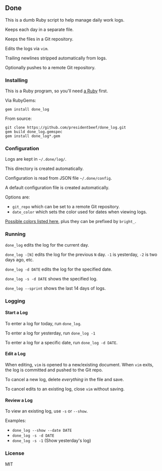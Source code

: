 ## Done

This is a dumb Ruby script to help manage daily work logs.

Keeps each day in a separate file.

Keeps the files in a Git repository.

Edits the logs via `vim`.

Trailing newlines stripped automatically from logs.

Optionally pushes to a remote Git repository.

### Installing

This is a Ruby program, so you'll need [a Ruby](https://www.ruby-lang.org/) first.

Via RubyGems:

    gem install done_log

From source:

    git clone https://github.com/presidentbeef/done_log.git
    gem build done_log.gemspec
    gem install done_log*.gem

### Configuration 

Logs are kept in `~/.done/log/`.

This directory is created automatically.

Configuration is read from JSON file `~/.done/config`.

A default configuration file is created automatically.

Options are:

* `git_repo` which can be set to a remote Git repository.
* `date_color` which sets the color used for dates when viewing logs.

[Possible colors listed here](https://github.com/presidentbeef/done_log/blob/master/lib/done_log/ansi_colors.rb#L4-L12),
plus they can be prefixed by `bright_`.

### Running

`done_log` edits the log for the current day.

`done_log -[N]` edits the log for the previous `N` day. `-1` is yesterday, `-2` is two days ago, etc.

`done_log -d DATE` edits the log for the specified date.

`done_log -s -d DATE` shows the specified log.

`done_log --sprint` shows the last 14 days of logs.

### Logging

#### Start a Log

To enter a log for today, run `done_log`.

To enter a log for yesterday, run `done_log -1`

To enter a log for a specific date, run `done_log -d DATE`.

#### Edit a Log

When editing, `vim` is opened to a new/existing document. When `vim` exits, the log is committed and pushed to the Git repo.

To cancel a new log, delete _everything_ in the file and save.

To cancel edits to an existing log, close `vim` without saving.

#### Review a Log

To view an existing log, use `-s` or `--show`.

Examples:

* `done_log --show --date DATE`
* `done_log -s -d DATE`
* `done_log -s -1` (Show yesterday's log)

### License

MIT
